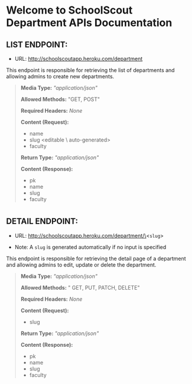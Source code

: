 # Welcome to SchoolScout Department APIs Documentation


## LIST ENDPOINT:
- URL: http://schoolscoutapp.heroku.com/department

This endpoint is responsible for retrieving the list of departments and allowing admins to create new departments.

> **Media Type:** *"application/json"*
>
> **Allowed Methods:** "GET, POST"
>
> **Required Headers:** *None*
>
> **Content (Request):**
>
> * name
> * slug \<editable \ auto-generated>
> * faculty 
> 
> 
> **Return Type:** *"application/json"*
>
> **Content (Response):**
>
> * pk
> * name
> * slug
> * faculty  

#

## DETAIL ENDPOINT: 
- URL: http://schoolscoutapp.heroku.com/department/\<`slug`>
* Note: A `slug` is generated automatically if no input is specified

This endpoint is responsible for retrieving the detail page of a department and allowing admins to edit, update or delete the department.
>
> **Media Type:** *"application/json"*
>
> **Allowed Methods:** " GET, PUT, PATCH, DELETE"
>
> **Required Headers:** *None*
>
> **Content (Request):**
>
> * slug
> 
> 
> **Return Type:** *"application/json"*
>
> **Content (Response):**
>
> * pk
> * name
> * slug 
> * faculty
#